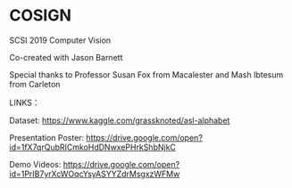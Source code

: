 # COSIGN

SCSI 2019 Computer Vision

Co-created with Jason Barnett

Special thanks to Professor Susan Fox from Macalester and Mash Ibtesum from Carleton


LINKS：


Dataset: https://www.kaggle.com/grassknoted/asl-alphabet

Presentation Poster: https://drive.google.com/open?id=1fX7qrQubRICmkoHdDNwxePHrkShbNjkC

Demo Videos: https://drive.google.com/open?id=1PrIB7yrXcWOqcYsyASYYZdrMsgxzWFMw
